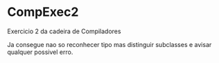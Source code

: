 # CompExec2
Exercicio 2 da cadeira de Compiladores

Ja consegue nao so reconhecer tipo mas distinguir subclasses e avisar qualquer possivel erro.
